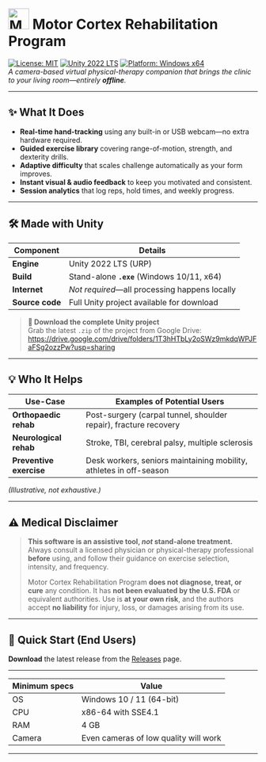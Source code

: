 # <img src="Unity Project/logo.ico" alt="Motor Cortex Rehab Logo" width="42" height="42"/> Motor Cortex Rehabilitation Program
[![License: MIT](https://img.shields.io/badge/License-MIT-green.svg)](LICENSE)
[![Unity 2022 LTS](https://img.shields.io/badge/Unity-2022_LTS-black?logo=unity)](https://unity.com/)
[![Platform: Windows x64](https://img.shields.io/badge/Platform-Windows_x64-blue)](#)  
*A camera-based virtual physical-therapy companion that brings the clinic to your living room—entirely **offline**.*

---

## ✨ What It Does
- **Real-time hand-tracking** using any built-in or USB webcam—no extra hardware required.  
- **Guided exercise library** covering range-of-motion, strength, and dexterity drills.  
- **Adaptive difficulty** that scales challenge automatically as your form improves.  
- **Instant visual & audio feedback** to keep you motivated and consistent.  
- **Session analytics** that log reps, hold times, and weekly progress.  

---

## 🛠️ Made with Unity
| Component | Details |
|-----------|---------|
| **Engine** | Unity 2022 LTS (URP) |
| **Build** | Stand-alone **`.exe`** (Windows 10/11, x64) |
| **Internet** | *Not required*—all processing happens locally |
| **Source code** | Full Unity project available for download |

> **🔗 Download the complete Unity project**  
> Grab the latest `.zip` of the project from Google Drive:  
> https://drive.google.com/drive/folders/1T3hHTbLy2oSWz9mkdqWPJFaFSg2ozzPw?usp=sharing

---

## 💡 Who It Helps
| Use-Case             | Examples of Potential Users |
|----------------------|-----------------------------|
| **Orthopaedic rehab** | Post-surgery (carpal tunnel, shoulder repair), fracture recovery |
| **Neurological rehab** | Stroke, TBI, cerebral palsy, multiple sclerosis |
| **Preventive exercise** | Desk workers, seniors maintaining mobility, athletes in off-season |

*(Illustrative, not exhaustive.)*

---

## ⚠️ Medical Disclaimer
> **This software is an assistive tool, *not* stand-alone treatment.**  
> Always consult a licensed physician or physical-therapy professional **before** using, and follow their guidance on exercise selection, intensity, and frequency.  
>  
> Motor Cortex Rehabilitation Program **does not diagnose, treat, or cure** any condition. It has **not been evaluated by the U.S. FDA** or equivalent authorities. Use is **at your own risk**, and the authors accept **no liability** for injury, loss, or damages arising from its use.

---

## 🚀 Quick Start (End Users)
**Download** the latest release from the [Releases](https://github.com/ericosborne97/MotorCortexRehabilitationProgram/releases) page.  

---

| Minimum specs | Value |
|---------------|-------|
| OS            | Windows 10 / 11 (64-bit) |
| CPU           | x86-64 with SSE4.1 |
| RAM           | 4 GB |
| Camera        | Even cameras of low quality will work |

---
